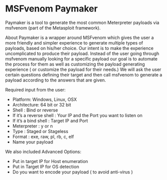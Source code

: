 # MSFvenom Paymaker
 
Paymaker is a tool to generate the most common Meterpreter payloads via msfvenom (part of the Metasploit framework).
 

About
Paymaker is a wrapper around MSFvenom which gives the user a more friendly and simpler experience to generate multiple types of payloads, based on his/her choice. Our intent is to make the experience uncomplicated to produce their payload.
Instead of the user going through msfvenom manually looking for a specific payload our goal is to automate the process for them as well as customizing the payload generating experience ( or customize the payload for their needs.)  We will ask the user certain questions defining their target and then call msfvenom to generate a payload according to the answers that are given.
 
Required input from the user: 
* Platform: Windows, Linux, OSX
* Architecture: 64 bit or 32 bit
* Shell : Bind or reverse
* If it’s a reverse shell : Your IP and the Port you want to listen on
* If it’s a bind shell : Target IP and Port
* Meterpreter : y or n
* Type : Staged or Stageless
* Format : exe, raw, pl, rb, c, elf
* Name your payload
 
We also included Advanced Options: 
* Put in target IP for Host enumeration
* Put in Target IP for OS detection 
* Do you want to encode your payload ( to avoid anti-virus )
